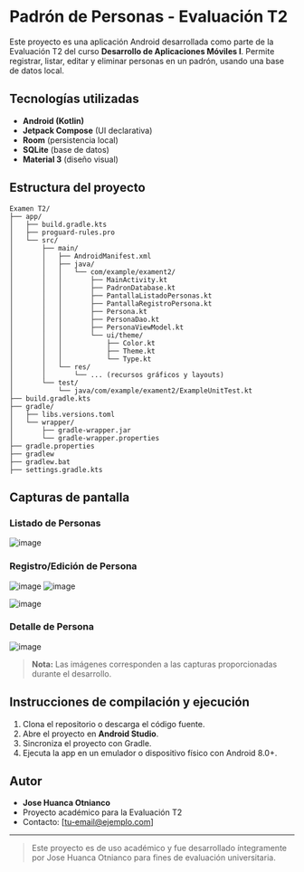 # Padrón de Personas - Evaluación T2

Este proyecto es una aplicación Android desarrollada como parte de la Evaluación T2 del curso **Desarrollo de Aplicaciones Móviles I**. Permite registrar, listar, editar y eliminar personas en un padrón, usando una base de datos local.

## Tecnologías utilizadas
- **Android (Kotlin)**
- **Jetpack Compose** (UI declarativa)
- **Room** (persistencia local)
- **SQLite** (base de datos)
- **Material 3** (diseño visual)

## Estructura del proyecto

```
Examen T2/
├── app/
│   ├── build.gradle.kts
│   ├── proguard-rules.pro
│   └── src/
│       ├── main/
│       │   ├── AndroidManifest.xml
│       │   ├── java/
│       │   │   └── com/example/exament2/
│       │   │       ├── MainActivity.kt
│       │   │       ├── PadronDatabase.kt
│       │   │       ├── PantallaListadoPersonas.kt
│       │   │       ├── PantallaRegistroPersona.kt
│       │   │       ├── Persona.kt
│       │   │       ├── PersonaDao.kt
│       │   │       ├── PersonaViewModel.kt
│       │   │       └── ui/theme/
│       │   │           ├── Color.kt
│       │   │           ├── Theme.kt
│       │   │           └── Type.kt
│       │   └── res/
│       │       └── ... (recursos gráficos y layouts)
│       └── test/
│           └── java/com/example/exament2/ExampleUnitTest.kt
├── build.gradle.kts
├── gradle/
│   ├── libs.versions.toml
│   └── wrapper/
│       ├── gradle-wrapper.jar
│       └── gradle-wrapper.properties
├── gradle.properties
├── gradlew
├── gradlew.bat
├── settings.gradle.kts
```

## Capturas de pantalla

### Listado de Personas
![image](https://github.com/user-attachments/assets/8c7a761e-3fbe-4e9f-a94e-23b34053427e)


### Registro/Edición de Persona
![image](https://github.com/user-attachments/assets/59f76819-261c-42c5-a4de-8e94cf9b000f)
![image](https://github.com/user-attachments/assets/aee5570a-cf3d-4cae-acd6-cd1bc1743194)

![image](https://github.com/user-attachments/assets/b5dc81ec-5cd0-4901-8757-a4b869697329)





### Detalle de Persona
![image](https://github.com/user-attachments/assets/8de0db43-0b8c-4347-9b7b-4c03fc3b6ef9)


> **Nota:** Las imágenes corresponden a las capturas proporcionadas durante el desarrollo.

## Instrucciones de compilación y ejecución
1. Clona el repositorio o descarga el código fuente.
2. Abre el proyecto en **Android Studio**.
3. Sincroniza el proyecto con Gradle.
4. Ejecuta la app en un emulador o dispositivo físico con Android 8.0+.

## Autor
- **Jose Huanca Otnianco**
- Proyecto académico para la Evaluación T2
- Contacto: [tu-email@ejemplo.com]

---

> Este proyecto es de uso académico y fue desarrollado íntegramente por Jose Huanca Otnianco para fines de evaluación universitaria. 
